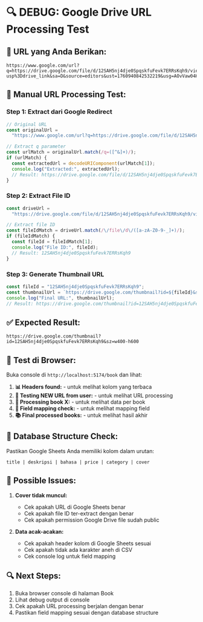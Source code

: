 # 🔍 **DEBUG: Google Drive URL Processing Test**

## 🔗 **URL yang Anda Berikan:**

```
https://www.google.com/url?q=https://drive.google.com/file/d/12SAH5nj4dje0SpqskfuFevk7ERRsKqh9/view?usp%3Ddrive_link&sa=D&source=editors&ust=1760940842532219&usg=AOvVaw04HHFAZuT1WwOkZjr4Rk7E
```

## 🧪 **Manual URL Processing Test:**

### **Step 1: Extract dari Google Redirect**

```javascript
// Original URL
const originalUrl =
  "https://www.google.com/url?q=https://drive.google.com/file/d/12SAH5nj4dje0SpqskfuFevk7ERRsKqh9/view?usp%3Ddrive_link&sa=D&source=editors&ust=1760940842532219&usg=AOvVaw04HHFAZuT1WwOkZjr4Rk7E";

// Extract q parameter
const urlMatch = originalUrl.match(/q=([^&]+)/);
if (urlMatch) {
  const extractedUrl = decodeURIComponent(urlMatch[1]);
  console.log("Extracted:", extractedUrl);
  // Result: https://drive.google.com/file/d/12SAH5nj4dje0SpqskfuFevk7ERRsKqh9/view?usp=drive_link
}
```

### **Step 2: Extract File ID**

```javascript
const driveUrl =
  "https://drive.google.com/file/d/12SAH5nj4dje0SpqskfuFevk7ERRsKqh9/view?usp=drive_link";

// Extract file ID
const fileIdMatch = driveUrl.match(/\/file\/d\/([a-zA-Z0-9-_]+)/);
if (fileIdMatch) {
  const fileId = fileIdMatch[1];
  console.log("File ID:", fileId);
  // Result: 12SAH5nj4dje0SpqskfuFevk7ERRsKqh9
}
```

### **Step 3: Generate Thumbnail URL**

```javascript
const fileId = "12SAH5nj4dje0SpqskfuFevk7ERRsKqh9";
const thumbnailUrl = `https://drive.google.com/thumbnail?id=${fileId}&sz=w400-h600`;
console.log("Final URL:", thumbnailUrl);
// Result: https://drive.google.com/thumbnail?id=12SAH5nj4dje0SpqskfuFevk7ERRsKqh9&sz=w400-h600
```

## ✅ **Expected Result:**

```
https://drive.google.com/thumbnail?id=12SAH5nj4dje0SpqskfuFevk7ERRsKqh9&sz=w400-h600
```

## 🧪 **Test di Browser:**

Buka console di `http://localhost:5174/book` dan lihat:

1. **📊 Headers found:** - untuk melihat kolom yang terbaca
2. **🔗 Testing NEW URL from user:** - untuk melihat URL processing
3. **📖 Processing book X:** - untuk melihat data per book
4. **🎯 Field mapping check:** - untuk melihat mapping field
5. **📚 Final processed books:** - untuk melihat hasil akhir

## 🎯 **Database Structure Check:**

Pastikan Google Sheets Anda memiliki kolom dalam urutan:

```
title | deskripsi | bahasa | price | category | cover
```

## 🔧 **Possible Issues:**

1. **Cover tidak muncul:**

   - Cek apakah URL di Google Sheets benar
   - Cek apakah file ID ter-extract dengan benar
   - Cek apakah permission Google Drive file sudah public

2. **Data acak-acakan:**
   - Cek apakah header kolom di Google Sheets sesuai
   - Cek apakah tidak ada karakter aneh di CSV
   - Cek console log untuk field mapping

## 🔍 **Next Steps:**

1. Buka browser console di halaman Book
2. Lihat debug output di console
3. Cek apakah URL processing berjalan dengan benar
4. Pastikan field mapping sesuai dengan database structure
